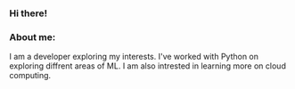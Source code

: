 ### Hi there!
### About me:
I am a developer exploring my interests. I've worked with Python on exploring diffrent areas of ML. I am also intrested in learning more on cloud computing.

<!--
**Deeksha-Athreya/Deeksha-Athreya** is a ✨ _special_ ✨ repository because its `README.md` (this file) appears on your GitHub profile.

Here are some ideas to get you started:

- 🔭 I’m currently working on ...
- 🌱 I’m currently learning ...
- 👯 I’m looking to collaborate on ...
- 🤔 I’m looking for help with ...
- 💬 Ask me about ...
- 📫 How to reach me: ...
- 😄 Pronouns: ...
- ⚡ Fun fact: ...
-->
